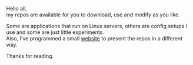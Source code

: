 Hello all,  
my repos are available for you to download, use and modify as you like.

Some are applications that run on Linux servers, others are config setups I use and some are just little experiments.  
Also, I've programmed a small [website](https://felix-khlmnn.github.io) to present the repos in a different way.

Thanks for reading.
